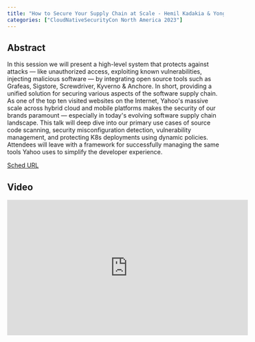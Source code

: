 ```yaml
---
title: "How to Secure Your Supply Chain at Scale - Hemil Kadakia & Yonghe Zhao, Yahoo"
categories: ["CloudNativeSecurityCon North America 2023"]
---
```


## Abstract

In this session we will present a high-level system that protects against attacks — like unauthorized access, exploiting known vulnerabilities, injecting malicious software — by integrating open source tools such as Grafeas, Sigstore, Screwdriver, Kyverno & Anchore. In short, providing a unified solution for securing various aspects of the software supply chain. As one of the top ten visited websites on the Internet, Yahoo's massive scale across hybrid cloud and mobile platforms makes the security of our brands paramount — especially in today's evolving software supply chain landscape. This talk will deep dive into our primary use cases of source code scanning, security misconfiguration detection, vulnerability management, and protecting K8s deployments using dynamic policies. Attendees will leave with a framework for successfully managing the same tools Yahoo uses to simplify the developer experience.

[Sched URL](https://cloudnativesecurityconna23.sched.com/event/83e1d3cf3d9f7f12df153a2ff509b988)

## Video

<iframe width='560' height='315' src='https://www.youtube.com/embed/6Zz798IW8Gs' frameborder='0' allow='accelerometer; autoplay; encrypted-media; gyroscope; picture-in-picture' allowfullscreen></iframe>
